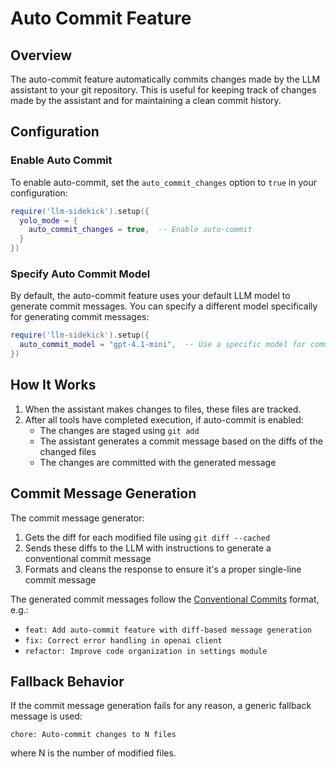 # Auto Commit Feature

## Overview
The auto-commit feature automatically commits changes made by the LLM assistant to your git repository. This is useful for keeping track of changes made by the assistant and for maintaining a clean commit history.

## Configuration

### Enable Auto Commit
To enable auto-commit, set the `auto_commit_changes` option to `true` in your configuration:

```lua
require('llm-sidekick').setup({
  yolo_mode = {
    auto_commit_changes = true,  -- Enable auto-commit
  }
})
```

### Specify Auto Commit Model
By default, the auto-commit feature uses your default LLM model to generate commit messages. You can specify a different model specifically for generating commit messages:

```lua
require('llm-sidekick').setup({
  auto_commit_model = "gpt-4.1-mini",  -- Use a specific model for commit messages
})
```

## How It Works

1. When the assistant makes changes to files, these files are tracked.
2. After all tools have completed execution, if auto-commit is enabled:
   - The changes are staged using `git add`
   - The assistant generates a commit message based on the diffs of the changed files
   - The changes are committed with the generated message

## Commit Message Generation

The commit message generator:
1. Gets the diff for each modified file using `git diff --cached`
2. Sends these diffs to the LLM with instructions to generate a conventional commit message
3. Formats and cleans the response to ensure it's a proper single-line commit message

The generated commit messages follow the [Conventional Commits](https://www.conventionalcommits.org/) format, e.g.:
- `feat: Add auto-commit feature with diff-based message generation`
- `fix: Correct error handling in openai client`
- `refactor: Improve code organization in settings module`

## Fallback Behavior

If the commit message generation fails for any reason, a generic fallback message is used:
```
chore: Auto-commit changes to N files
```
where N is the number of modified files.
